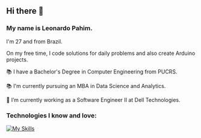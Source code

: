## Hi there 👋
### My name is Leonardo Pahim. 
I'm 27 and from Brazil.

On my free time, I code solutions for daily problems and also create Arduino projects.

📚 I have a Bachelor's Degree in Computer Engineering from PUCRS.

📚 I'm currently pursuing an MBA in Data Science and Analytics.

🔭 I’m currently working as a Software Engineer II at Dell Technologies.

### Technologies I know and love:
[![My Skills](https://skillicons.dev/icons?i=cs,py,java,js,angular)](https://skillicons.dev)
